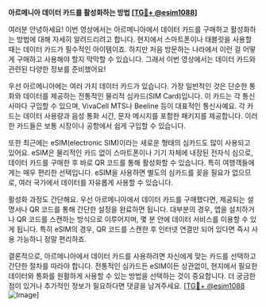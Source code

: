 **아르메니아 데이터 카드를 활성화하는 방법 [[TG💪+ @esim1088](https://t.me/s/esim1088)]**

여러분 안녕하세요! 이번 영상에서는 아르메니아에서 데이터 카드를 구매하고 활성화하는 방법에 대해 자세히 알려드리려고 합니다. 현지에서 스마트폰이나 태블릿을 사용할 때는 데이터 카드가 필수적인 아이템이죠. 하지만 처음 방문하는 나라에서 이런 걸 어떻게 구매하고 사용해야 할지 막막할 수 있습니다. 그래서 이번 영상에서는 데이터 카드와 관련된 다양한 정보를 준비했어요!

우선 아르메니아에는 여러 가지 데이터 카드가 있습니다. 가장 일반적인 것은 단순한 통화와 데이터를 제공하는 전통적인 물리적 심카드(SIM Card)입니다. 이 카드는 각 통신사마다 구입할 수 있으며, VivaCell MTS나 Beeline 등이 대표적인 통신사예요. 각 카드는 데이터 사용량과 음성 통화 시간, 문자 메시지를 포함한 패키지를 제공합니다. 이러한 카드들은 보통 시장이나 공항에서 쉽게 구입할 수 있습니다.

또한 최근에는 eSIM(electronic SIM)이라는 새로운 형태의 심카드도 많이 사용되고 있어요. eSIM은 물리적인 카드 없이 스마트폰이나 기기 자체에 내장된 전자식 심으로, 데이터 카드를 구매한 후 바로 QR 코드를 통해 활성화할 수 있습니다. 특히 여행객들에게는 매우 편리한 선택입니다. eSIM을 사용하면 별도의 심카드를 꽂을 필요가 없으므로, 여러 국가에서 데이터를 자유롭게 사용할 수 있습니다.

활성화 과정도 간단해요. 우선 아르메니아에서 데이터 카드를 구매했다면, 제공되는 설명서나 QR 코드를 통해 간단한 설정을 완료하면 됩니다. 대부분의 경우, 앱을 설치하거나 QR 코드를 스캔하는 방식으로 이루어지며, 몇 분 안에 데이터 서비스를 이용할 수 있게 됩니다. 특히 eSIM의 경우, QR 코드를 스캔한 후 인터넷 연결만 되어 있다면 즉시 사용 가능하니 정말 편리하죠.

결론적으로, 아르메니아에서 데이터 카드를 사용하려면 자신에게 맞는 카드를 선택하고 간단한 절차를 따라야 합니다. 전통적인 심카드든 eSIM이든 상관없이, 현지에서 필요한 데이터와 통화를 원활하게 사용할 수 있는 방법을 선택하는 것이 중요합니다. 더 궁금한 점이 있거나 추가적인 정보가 필요하다면 댓글을 남겨주세요. [[TG💪+ @esim1088](https://t.me/s/esim1088) ![Image](https://i.postimg.cc/Y0z9fWf4/image.png)]